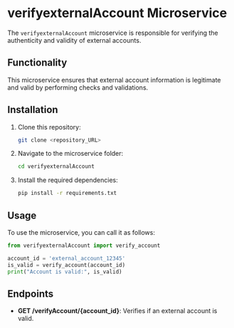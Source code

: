 
# verifyexternalAccount Microservice

The `verifyexternalAccount` microservice is responsible for verifying the authenticity and validity of external accounts.

## Functionality

This microservice ensures that external account information is legitimate and valid by performing checks and validations.

## Installation

1. Clone this repository:

   ```bash
   git clone <repository_URL>
   ```

2. Navigate to the microservice folder:

   ```bash
   cd verifyexternalAccount
   ```

3. Install the required dependencies:

   ```bash
   pip install -r requirements.txt
   ```

## Usage

To use the microservice, you can call it as follows:

```python
from verifyexternalAccount import verify_account

account_id = 'external_account_12345'
is_valid = verify_account(account_id)
print("Account is valid:", is_valid)
```

## Endpoints

- **GET /verifyAccount/{account_id}**: Verifies if an external account is valid.
